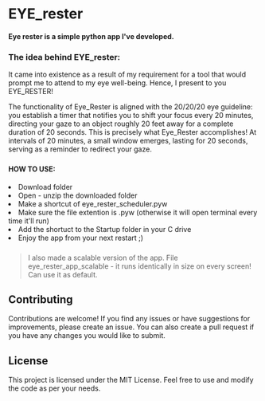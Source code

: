 # EYE_rester

#### Eye rester is a simple python app I've developed. 

### The idea behind EYE_rester:
It came into existence as a result of my requirement for a tool that would prompt me to attend to my eye well-being. Hence, I present to you EYE_RESTER!

The functionality of Eye_Rester is aligned with the 20/20/20 eye guideline: you establish a timer that notifies you to shift your focus every 20 minutes, directing your gaze to an object roughly 20 feet away for a complete duration of 20 seconds. This is precisely what Eye_Rester accomplishes! At intervals of 20 minutes, a small window emerges, lasting for 20 seconds, serving as a reminder to redirect your gaze.

###  

#### HOW TO USE:
<li> Download folder 
<li> Open - unzip the downloaded folder 
<li> Make a shortcut of eye_rester_scheduler.pyw
<li> Make sure the file extention is .pyw (otherwise it will open terminal every time it'll run)
<li> Add the shortuct to the Startup folder in your C drive
<li> Enjoy the app from your next restart ;)

###

> I also made a scalable version of the app. File eye_rester_app_scalable - it runs identically in size on every screen! Can use it as default.

## Contributing
Contributions are welcome! If you find any issues or have suggestions for improvements, please create an issue.
You can also create a pull request if you have any changes you would like to submit.

## License
This project is licensed under the MIT License. Feel free to use and modify the code as per your needs.

